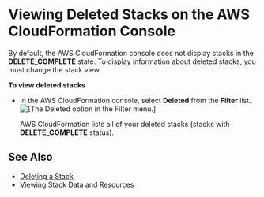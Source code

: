# Viewing Deleted Stacks on the AWS CloudFormation Console<a name="cfn-console-view-deleted-stacks"></a>

By default, the AWS CloudFormation console does not display stacks in the **DELETE\_COMPLETE** state\. To display information about deleted stacks, you must change the stack view\.

**To view deleted stacks**
+ In the AWS CloudFormation console, select **Deleted** from the **Filter** list\.  
![\[The Deleted option in the Filter menu.\]](http://docs.aws.amazon.com/AWSCloudFormation/latest/UserGuide/images/cfn-console-view-deleted-stack-setting.png)

  AWS CloudFormation lists all of your deleted stacks \(stacks with **DELETE\_COMPLETE** status\)\.

## See Also<a name="w4784ab1c15c13c29b7"></a>
+ [Deleting a Stack](cfn-console-delete-stack.md)
+ [Viewing Stack Data and Resources](cfn-console-view-stack-data-resources.md)